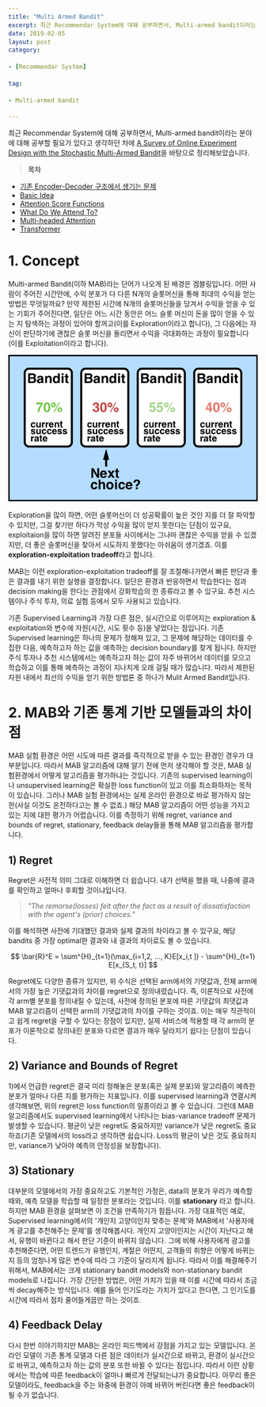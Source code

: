 ```yaml
---
title: "Multi Armed Bandit"
excerpt: 최근 Recommendar System에 대해 공부하면서, Multi-armed bandit이라는 분야에 대해 공부할 필요가 있다고 생각하던 차에 [A Survey of Online Experiment Design with the Stochastic Multi-Armed Bandit](https://arxiv.org/abs/1510.00757)을 바탕으로 정리해보았습니다.
date: 2019-02-05
layout: post
category:

- [Recommendar System]

tag:

- Multi-armed bandit

---
```


최근 Recommendar System에 대해 공부하면서, Multi-armed bandit이라는 분야에 대해 공부할 필요가 있다고 생각하던 차에 [A Survey of Online Experiment Design with the Stochastic Multi-Armed Bandit](https://arxiv.org/abs/1510.00757)을 바탕으로 정리해보았습니다.


> **목차**
- [기존 Encoder-Decoder 구조에서 생기는 문제](#기존-encoder-decoder-구조에서-생기는-문제)
- [Basic Idea](#basic-idea)
- [Attention Score Functions](#attention-score-functions)
- [What Do We Attend To?](#what-do-we-attend-to)
- [Multi-headed Attention](#multi-headed-attention)
- [Transformer](#transformer)



# 1. Concept
Multi-armed Bandit(이하 MAB)라는 단어가 나오게 된 배경은 겜블링입니다. 어떤 사람이 주어진 시간안에, 수익 분포가 다 다른 N개의 슬롯머신을 통해 최대의 수익을 얻는 방법은 무엇일까요? 만약 제한된 시간에 N개의 슬롯머신들을 당겨서 수익을 얻을 수 있는 기회가 주어진다면, 일단은 어느 시간 동안은 어느 슬롯 머신이 돈을 많이 얻을 수 있는 지 탐색하는 과정이 있어야 할꺼고(이를 Exploration이라고 합니다), 그 다음에는 자신이 판단하기에 괜찮은 슬롯 머신을 돌리면서 수익을 극대화하는 과정이 필요합니다(이를 Exploitation이라고 합니다).

![concept](/images/2019-02/190205_concept.png)

Exploration을 많이 하면, 어떤 슬롯머신이 더 성공확률이 높은 것인 지를 더 잘 파악할 수 있지만, 그걸 찾기만 하다가 막상 수익을 많이 얻지 못한다는 단점이 있구요, exploitaion을 많이 하면 알려진 분포들 사이에서는 그나마 괜찮은 수익을 얻을 수 있겠지만, 더 좋은 슬롯머신을 찾아서 시도하지 못했다는 아쉬움이 생기겠죠. 이를 **exploration-exploitation tradeoff**라고 합니다.

MAB는 이런 exploration-exploitation tradeoff를 잘 조절해나가면서 빠른 판단과 좋은 결과를 내기 위한 실행을 결정합니다. 일단은 환경과 반응하면서 학습한다는 점과 decision making을 한다는 관점에서 강화학습의 한 종류라고 볼 수 있구요. 추천 시스템이나 주식 투자, 의료 실험 등에서 모두 사용되고 있습니다.

기존 Supervised Learning과 가장 다른 점은, 실시간으로 이루어지는 exploration & exploitation와 변수에 자원(시간, 시도 횟수 등)을 넣었다는 점입니다. 기존 Supervised learning은 하나의 문제가 정해져 있고, 그 문제에 해당하는 데이터를 수집한 다음, 예측하고자 하는 값을 예측하는 decision boundary를 찾게 됩니다. 하지만 주식 투자나 추천 시스템에서는 예측하고자 하는 값이 자주 바뀌어서 데이터를 모으고 학습하고 이를 통해 예측하는 과정이 지나치게 오래 걸릴 때가 많습니다. 따라서 제한된 자원 내에서 최선의 수익을 얻기 위한 방법론 중 하나가 Mulit Armed Bandit입니다.



# 2. MAB와 기존 통계 기반 모델들과의 차이점
MAB 실험 환경은 어떤 시도에 따른 결과를 즉각적으로 받을 수 있는 환경인 경우가 대부분입니다. 따라서 MAB 알고리즘에 대해 알기 전에 먼저 생각해야 할 것은, MAB 실험환경에서 어떻게 알고리즘을 평가하냐는 것입니다. 기존의 supervised learning이나 unsupervised learning은 확실한 loss function이 있고 이를 최소화하자는 목적이 있습니다. 그러나 MAB 실험 환경에서는 실제 온라인 환경으로 바로 평가하지 않는 한(사실 이것도 온전하다고는 볼 수 없죠.) 해당 MAB 알고리즘이 어떤 성능을 가지고 있는 지에 대한 평가가 어렵습니다. 이를 측정하기 위해 regret, variance and bounds of regret, stationary, feedback delay들을 통해 MAB 알고리즘을 평가합니다.

## 1) Regret
Regret은 사전적 의미 그대로 이해하면 더 쉽습니다. 내가 선택을 했을 때, 나중에 결과를 확인하고 얼마나 후회할 것이냐입니다.
> *"The remorse(losses) felt after the fact as a result of dissatisfaction with the agent's (prior) choices."*

이를 해석하면 사전에 기대했던 결과와 실제 결과의 차이라고 볼 수 있구요, 해당 bandits 중 가장 optimal한 결과와 내 결과의 차이로도 볼 수 있습니다. 

$$
\bar{R}^E = \sum^{H}_{t=1}(\max_{i=1,2, ..., K}E[x_i,t ]) - \sum^{H}_{t=1} E[x_{S_t, t}]
$$

Regret에도 다양한 종류가 있지만, 위 수식은 선택된 arm에서의 기댓값과, 전체 arm에서의 가장 높은 기댓값과의 차이를 regret으로 정의내렸습니다. 즉, 이론적으로 사전에 각 arm별 분포를 정의내릴 수 있는데, 사전에 정의된 분포에 따른 기댓값의 최댓값과 MAB 알고리즘이 선택한 arm의 기댓값과의 차이를 구하는 것이죠. 이는 매우 직관적이고 쉽게 regret을 구할 수 있다는 장점이 있지만, 실제 서비스에 적용할 때 각 arm의 분포가 이론적으로 정의내린 분포와 다르면 결과가 매우 달라지기 쉽다는 단점이 있습니다.

## 2) Variance and Bounds of Regret
1)에서 언급한 regret은 결국 미리 정해놓은 분포(혹은 실제 분포)와 알고리즘이 예측한 분포가 얼마나 다른 지를 평가하는 지표입니다. 이를 supervised learning과 연결시켜 생각해보면, 위의 regret은 loss function의 일종이라고 볼 수 있습니다. 그런데 MAB 알고리즘에서도 supervised learning에서 나타나는 bias-variance tradeoff 문제가 발생할 수 있습니다. 평균이 낮은 regret도 중요하지만 variance가 낮은 regret도 중요하죠(기존 모델에서의 loss라고 생각하면 쉽습니다. Loss의 평균이 낮은 것도 중요하지만, variance가 낮아야 예측의 안정성을 보장합니다).	

## 3) Stationary

대부분의 모델에서의 가장 중요하고도 기본적인 가정은, data의 분포가 우리가 예측할 때와, 예측 모델을 학습할 때 일정한 분포라는 것입니다. 이를 **stationary** 라고 합니다. 하지만 MAB 환경을 살펴보면 이 조건을 만족하기가 힘듭니다. 가장 대표적인 예로, Supervised learning에서의 '개인지 고양이인지 맞추는 문제'와 MAB에서 '사용자에게 광고를 추천해주는 문제'를 생각해봅시다. 개인지 고양이인지는 시간이 지난다고 해서, 유행이 바뀐다고 해서 판단 기준이 바뀌지 않습니다. 그에 비해 사용자에게 광고를 추천해준다면, 어떤 트렌드가 유행인지, 계절은 어떤지, 고객들의 취향은 어떻게 바뀌는 지 등의 엄청나게 많은 변수에 따라 그 기준이 달라지게 됩니다. 따라서 이를 해결해주기 위해서, MAB에서는 크게 stationary bandit models와 non-stationary bandit models로 나집니다. 가장 간단한 방법은, 어떤 가치가 있을 때 이를 시간에 따라서 조금씩 decay해주는 방식입니다. 예를 들어 인기도라는 가치가 있다고 한다면, 그 인기도를 시간에 따라서 점차 줄어들게끔만 하는 것이죠.




## 4) Feedback Delay

다시 한번 이야기하지만 MAB는 온라인 피드백에서 강점을 가지고 있는 모델입니다. 온라인 모델이 기존 통계 모델과 다른 점은 데이터가 실시간으로 바뀌고, 환경이 실시간으로 바뀌고, 예측하고자 하는 값의 분포 또한 바뀔 수 있다는 점입니다. 따라서 이런 상황에서는 학습에 따른 feedback이 얼마나 빠르게 전달되는냐가 중요합니다. 아무리 좋은 모델이라도, feedback을 주는 와중에 환경이 아예 바뀌어 버린다면 좋은 feedback이 될 수가 없습니다.